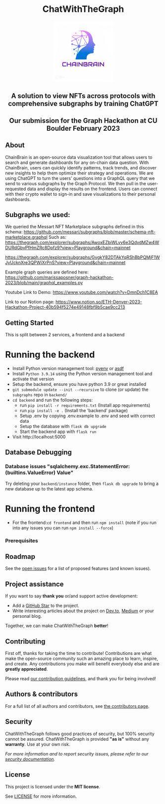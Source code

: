 <div align="center">
  <h1 align="center">ChatWithTheGraph</h1>
  <img src="images/chainbrainlogo.jpg" height="200">
  <h2 align="center">A solution to view NFTs across protocols with comprehensive subgraphs by training ChatGPT</h2>
  <h2 align="center">Our submission for the Graph Hackathon at CU Boulder February 2023</h2>

</div>

## About

ChainBrain is an open-source data visualization tool that allows users to search and generate dashboards for any on-chain data question. With ChainBrain, users can quickly identify patterns, track trends, and discover new insights to help them optimize their strategy and operations. We are using ChatGPT to turn the users' questions into a GraphQL query that we send to various subgraphs by the Graph Protocol. We then pull in the user-requested data and display the results on the frontend. Users can connect with their crypto wallet to sign-in and save visualizations to their personal dashboards.

## Subgraphs we used: 

We queried the Messart NFT Marketplace subgraphs defined in this schema: https://github.com/messari/subgraphs/blob/master/schema-nft-marketplace.graphql
Such as:
https://thegraph.com/explorer/subgraphs/AwoxEZbiWLvv6e3QdvdMZw4WDURdGbvPfHmZRc8Dpfz9?view=Playground&chain=mainnet

https://thegraph.com/explorer/subgraphs/GvgkY82DTAkYqRShBbPQMjF1WJyUcknXre3QPWiXrPnS?view=Playground&chain=mainnet


Example graph queries are defined here: https://github.com/marissaposner/graph-hackathon-2023/blob/main/graphql_examples.py

Youtube Link to Demo: https://www.youtube.com/watch?v=DmnDch1C8EA

Link to our Notion page: https://www.notion.so/ETH-Denver-2023-Hackathon-Project-40b594f5274e49148fbf9b5cae9cc213

## Getting Started

This is split between 2 services, a frontend and a backend

# Running the backend
- Install Python version management tool: [pyenv](https://github.com/pyenv/pyenv) or [asdf](https://github.com/asdf-vm/asdf)
- Install `Python 3.9.14` using the Python version management tool and activate that version
- Setup the backend, ensure you have python 3.9 or great installed
- `git submodule update --init --recursive` to clone (or update) the `subgraphs` repo in `backend/`
- `cd backend` and run the following steps:
  - run `pip install -r requirements.txt` (Install app requirements)
  - run `pip install -e .` (Install the 'backend' package)
  - Setup .env by copying .env.example to .env and seed with correct data
  - Setup the database with `flask db upgrade`
  - Start the backend app with `flask run`
- Visit http://localhost:5000

## Database Debugging
### Database issues "sqlalchemy.exc.StatementError: (builtins.ValueError) Value"
Try deleting your `backend/instance` folder, then `flask db upgrade` to bring a new database up to
the latest app schema.


# Running the frontend

- For the frontend:`cd frontend` and then run `npm install` (note if you run into any issues you can run `npm install --force`)

### Prerequisites

## Roadmap

See the [open issues](https://github.com/marissaposner/graph-hackathon-2023/issues) for
a list of proposed features (and known issues).

## Project assistance

If you want to say **thank you** or/and support active development:

- Add a [GitHub Star](https://github.com/marissaposner/graph-hackathon-2023) to the
  project.
- Write interesting articles about the project on [Dev.to](https://dev.to/),
  [Medium](https://medium.com/) or your personal blog.

Together, we can make ChatWithTheGraph **better**!

## Contributing

First off, thanks for taking the time to contribute! Contributions are what make
the open-source community such an amazing place to learn, inspire, and create.
Any contributions you make will benefit everybody else and are **greatly
appreciated**.

Please read [our contribution guidelines](docs/CONTRIBUTING.md), and thank you
for being involved!

## Authors & contributors

For a full list of all authors and contributors, see
[the contributors page](https://github.com/gosuto-inzasheru/ethdenver-buidlathon-2023/graphs/contributors).

## Security

ChatWithTheGraph follows good practices of security, but 100% security cannot be assured.
ChatWithTheGraph is provided **"as is"** without any **warranty**. Use at your own risk.

_For more information and to report security issues, please refer to our
[security documentation](docs/SECURITY.md)._

## License

This project is licensed under the **MIT license**.

See [LICENSE](LICENSE) for more information.
